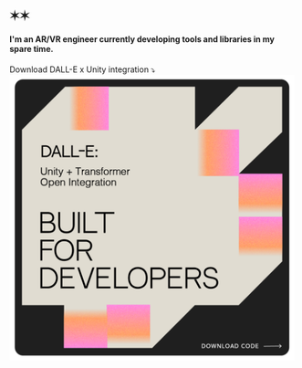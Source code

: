## ✶✶ 

#### I'm an AR/VR engineer currently developing tools and libraries in my spare time. 

Download DALL-E x Unity integration ⤵
<img src="dalle.png" width="500"/>

